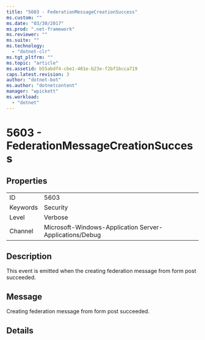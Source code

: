```yaml
---
title: "5603 - FederationMessageCreationSuccess"
ms.custom: ""
ms.date: "03/30/2017"
ms.prod: ".net-framework"
ms.reviewer: ""
ms.suite: ""
ms.technology: 
  - "dotnet-clr"
ms.tgt_pltfrm: ""
ms.topic: "article"
ms.assetid: b55abdf4-cbe1-401e-b23e-f2bf1bcca719
caps.latest.revision: 3
author: "dotnet-bot"
ms.author: "dotnetcontent"
manager: "wpickett"
ms.workload: 
  - "dotnet"
---
```

# 5603 - FederationMessageCreationSuccess
## Properties  
  
|||  
|-|-|  
|ID|5603|  
|Keywords|Security|  
|Level|Verbose|  
|Channel|Microsoft-Windows-Application Server-Applications/Debug|  
  
## Description  
 This event is emitted when the creating federation message from form post succeeded.  
  
## Message  
 Creating federation message from form post succeeded.  
  
## Details
